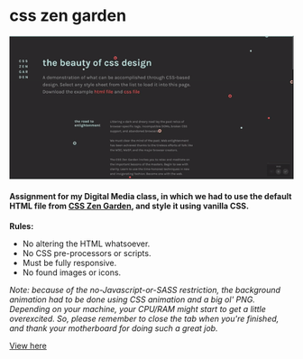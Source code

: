 # css zen garden

![alt text](https://github.com/ypessoa/css-zen-garden/raw/master/docs/preview.gif "Gif preview")
 
#### Assignment for my Digital Media class, in which we had to use the default HTML file from [CSS Zen Garden](http://csszengarden.com), and style it using vanilla CSS.

**Rules:** 
- No altering the HTML whatsoever. 
- No CSS pre-processors or scripts. 
- Must be fully responsive.
- No found images or icons.


*Note: because of the no-Javascript-or-SASS restriction, the background animation had to be done using CSS animation and a big ol' PNG. Depending on your machine, your CPU/RAM might start to get a little overexcited. So, please remember to close the tab when you're finished, and thank your motherboard for doing such a great job.*

[View here](https://ypessoa.github.io/css-zen-garden/)
